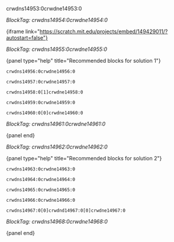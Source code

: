 crwdns14953:0crwdne14953:0

*BlockTag: crwdns14954:0crwdne14954:0*

{iframe link="https://scratch.mit.edu/projects/embed/149429011/?autostart=false"}

*BlockTag: crwdns14955:0crwdne14955:0*

{panel type="help" title="Recommended blocks for solution 1"}

<pre><code class="scratch:split:random">crwdns14956:0crwdne14956:0
</code></pre>

<pre><code class="scratch:split:random">crwdns14957:0crwdne14957:0
</code></pre>

<pre><code class="scratch:split:random">crwdns14958:0[1]crwdne14958:0
</code></pre>

<pre><code class="scratch:split:random">crwdns14959:0crwdne14959:0
</code></pre>

<pre><code class="scratch:split:random">crwdns14960:0[0]crwdne14960:0
</code></pre>

*BlockTag: crwdns14961:0crwdne14961:0*

{panel end}

*BlockTag: crwdns14962:0crwdne14962:0*

{panel type="help" title="Recommended blocks for solution 2"}

<pre><code class="scratch:split:random">crwdns14963:0crwdne14963:0
</code></pre>

<pre><code class="scratch:split:random">crwdns14964:0crwdne14964:0
</code></pre>

<pre><code class="scratch:split:random">crwdns14965:0crwdne14965:0
</code></pre>

<pre><code class="scratch:split:random">crwdns14966:0crwdne14966:0
</code></pre>

<pre><code class="scratch:split:random">crwdns14967:0[0]crwdnd14967:0[0]crwdne14967:0
</code></pre>

*BlockTag: crwdns14968:0crwdne14968:0*

{panel end}